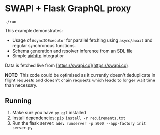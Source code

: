 # SWAPI + Flask GraphQL proxy

```
./run
```

This example demonstrates:

-   Usage of `AsyncIOExecutor` for parallel fetching using `async/await` and
    regular synchronous functions.
-   Schema generation and resolver inference from an SDL file
-   Simple [aiohttp](https://aiohttp.readthedocs.io/) integration

Data is fetched live from [https://swapi.co](https://swapi.co).

**NOTE:** This code could be optimised as it currently doesn't deduplicate in flight requests and doesn't chain requests which leads to longer wait time than necessary.

## Running

1.  Make sure you have `py_gql` installed
2.  Install dependencies: `pip install -r requirements.txt`
3.  Run the flask server: `adev runserver -p 5000 --app-factory init server.py`
